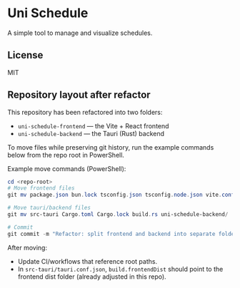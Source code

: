 # Uni Schedule

A simple tool to manage and visualize schedules.

## License

MIT

## Repository layout after refactor

This repository has been refactored into two folders:

- `uni-schedule-frontend` — the Vite + React frontend
- `uni-schedule-backend` — the Tauri (Rust) backend

To move files while preserving git history, run the example commands below from the repo root in PowerShell.

Example move commands (PowerShell):

```powershell
cd <repo-root>
# Move frontend files
git mv package.json bun.lock tsconfig.json tsconfig.node.json vite.config.ts vitest.setup.ts index.html src uni-schedule-frontend/

# Move tauri/backend files
git mv src-tauri Cargo.toml Cargo.lock build.rs uni-schedule-backend/

# Commit
git commit -m "Refactor: split frontend and backend into separate folders"
```

After moving:

- Update CI/workflows that reference root paths.
- In `src-tauri/tauri.conf.json`, `build.frontendDist` should point to the frontend dist folder (already adjusted in this repo).

